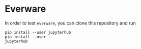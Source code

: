 
# Everware

In order to test `everware`, you can clone this repository and run

```
pip install --user jupyterhub
pip install --user .
jupyterhub
```

